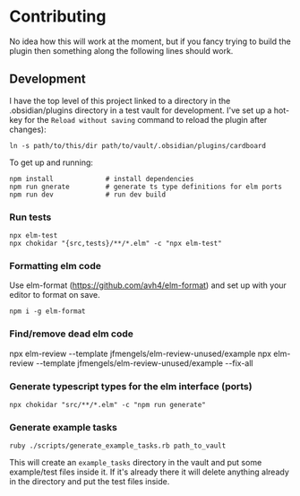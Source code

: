 # Contributing
No idea how this will work at the moment, but if you fancy trying to
build the plugin then something along the following lines should work.

## Development
I have the top level of this project linked to a directory in the
.obsidian/plugins directory in a test vault for development.  I've
set up a hot-key for the `Reload without saving` command to reload
the plugin after changes):

```
ln -s path/to/this/dir path/to/vault/.obsidian/plugins/cardboard
```

To get up and running:

```
npm install             # install dependencies
npm run gnerate         # generate ts type definitions for elm ports
npm run dev             # run dev build
```

### Run tests
```
npx elm-test
npx chokidar "{src,tests}/**/*.elm" -c "npx elm-test"
```

### Formatting elm code
Use elm-format (https://github.com/avh4/elm-format) and set up with
your editor to format on save.

```
npm i -g elm-format
```

### Find/remove dead elm code
npx elm-review --template jfmengels/elm-review-unused/example
npx elm-review --template jfmengels/elm-review-unused/example --fix-all


### Generate typescript types for the elm interface (ports)
```
npx chokidar "src/**/*.elm" -c "npm run generate"
```

### Generate example tasks

```
ruby ./scripts/generate_example_tasks.rb path_to_vault
```

This will create an `example_tasks` directory in the vault and put some
example/test files inside it.  If it's already there it will delete
anything already in the directory and put the test files inside.
